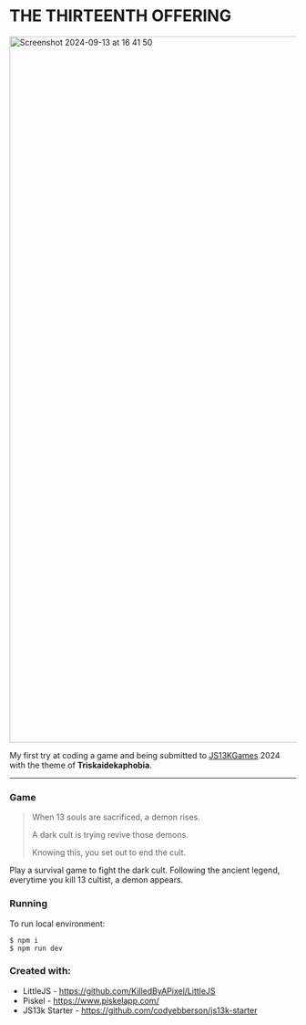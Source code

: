 # THE THIRTEENTH OFFERING
<img width="1238" alt="Screenshot 2024-09-13 at 16 41 50" src="https://github.com/user-attachments/assets/b75792fd-a22a-4754-8138-470b7ff5b2b9">

My first try at coding a game and being submitted to [JS13KGames](https://js13kgames.com/) 2024 with the theme of **Triskaidekaphobia**.

---
### Game

> When 13 souls are sacrificed, a demon rises. 
> 
> A dark cult is trying revive those demons. 
> 
> Knowing this, 
> you set out to end the cult.

Play a survival game to fight the dark cult. Following the ancient legend, everytime you kill 13 cultist, a demon appears.


### Running

To run local environment:
```
$ npm i
$ npm run dev 
```

### Created with:

- LittleJS - https://github.com/KilledByAPixel/LittleJS
- Piskel - https://www.piskelapp.com/
- JS13k Starter - https://github.com/codyebberson/js13k-starter
